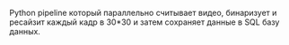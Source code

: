 Python pipeline который параллельно считывает видео, бинаризует и ресайзит каждый кадр в 30*30 и затем сохраняет данные в SQL базу данных.

